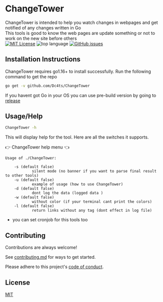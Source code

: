 # ChangeTower
ChangeTower is intended to help you watch changes in webpages and get notified of any changes written in Go
</br>
This tools is good to know the web pages are update something or not to work on the new site before others
</br>
[![MIT License](https://img.shields.io/github/license/Dc4ts/ChangeTower?color=blue)](https://github.com/Dc4ts/ChangeTower/blob/main/LICENSE)
![top language](https://img.shields.io/github/languages/top/dc4ts/ChangeTower?color=%23000000)
[![GitHub issues](https://img.shields.io/github/issues/dc4ts/ChangeTower)](https://github.com/Dc4ts/ChangeTower/issues)
## Installation Instructions

ChangeTower requires go1.16+ to install successfully. Run the following command to get the repo
```sh
go get -v github.com/Dc4ts/ChangeTower
```
If you havent got Go in your OS you can use pre-build version by going to [release](https://github.com/Dc4ts/ChangeTower/releases)
## Usage/Help

```sh
ChangeTower -h
```

This will display help for the tool. Here are all the switches it supports.

👉 ChangeTower help menu 👈

```
Usage of ./ChangeTower:

	-s (default false)
        	silent mode (no banner if you want to parse final result to other tools)
	-u (default false)
        	example of usage (how to use ChangeTower)
	-d (default false)
        	dont log the data (logged data )
	-w (default false)
        	without color (if your terminal cant print the colors)
	-l (default false)
        	return links without any tag (dont effect in log file)
```

+ you can set cronjob for this tools too
## Contributing

Contributions are always welcome!

See [contributing.md](https://github.com/Dc4ts/ChangeTower/blob/main/contributing.md) for ways to get started.

Please adhere to this project's [code of conduct](https://github.com/Dc4ts/ChangeTower/blob/main/CODE_OF_CONDUCT.md).

## License
[MIT](https://choosealicense.com/licenses/mit/)

